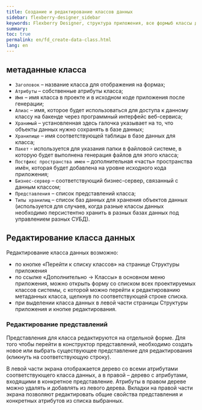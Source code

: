 ```yaml
---
title: Создание и редактирование классов данных
sidebar: flexberry-designer_sidebar
keywords: Flexberry Designer, структура приложения, все формыб классы данных
summary: 
toc: true
permalink: en/fd_create-data-class.html
lang: en
---
```


## метаданные класса

* `Заголовок` – название класса для отображения на формах;
* `Атрибуты` – собственные атрибуты класса;
* `Имя` – имя класса в проекте и в исходном коде приложения после генерации;
* `Алиас` – имя, которое будет использоваться для доступа к данному классу на бакенде через программный интерфейс веб-сервиса;
* `Хранимый` – установленная здесь галочка указывает на то, что объекты данных нужно сохранять в базе данных;
* `Хранилище` – имя соответствующей таблицы в базе данных для класса;
* `Пакет` - используется для указания папки в файловой системе, в которую будет выполнена генерация файлов для этого класса;
* `Постфикс пространства имен` – дополнительная «часть» пространства имён, которая будет добавлена на уровне исходного кода приложения;
* `Бизнес-сервер` – соответствующий бизнес-сервер, связанный с данным классом;
* `Представления` – список представлений класса;
* `Типы хранилищ` – список баз данных для хранения объектов данных (используется для случаев, когда разные классы данных необходимо персистентно хранить в разных базах данных под управлением разных СУБД).

## Редактирование класса данных

Редактирование класса данных возможно: 
* по кнопке «Перейти к списку классов» на странице Структуры приложения
* по ссылке «Дополнительно -> Классы» в основном меню приложения, можно открыть форму со списком всех проектируемых классов системы, с которой можно перейти к редактированию метаданных класса, щелкнув по соответствующей строке списка.
* при выделении класса данных в левой части страницы Структуры приложения и кнопке редактирования.

### Редактирование представлений

Представления для класса редактируются на отдельной форме. Для того чтобы перейти в конструктор представлений, необходимо создать новое или выбрать существующее представление для редактирования (кликнуть на соответствующую строку).
 
В левой части экрана отображается дерево со всеми атрибутами соответствующего класса данных, а в правой – дерево с атрибутами, входящими в конкретное представление. Атрибуты в правом дереве можно удалять и добавлять из левого дерева. Вкладки на правой части экрана позволяют редактировать общие свойства представления и конкретных атрибутов из списка выбранных.
